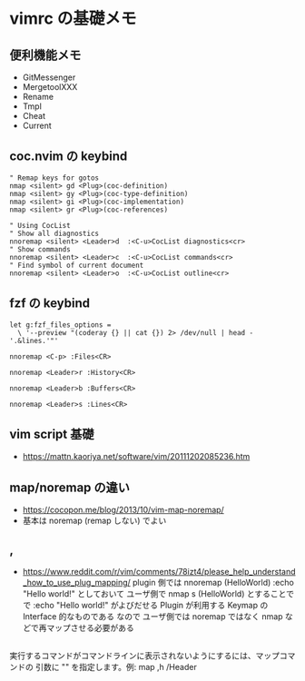 # vimrc の基礎メモ

## 便利機能メモ

* GitMessenger
* MergetoolXXX
* Rename
* Tmpl
* Cheat
* Current

## coc.nvim の keybind
``````
" Remap keys for gotos
nmap <silent> gd <Plug>(coc-definition)
nmap <silent> gy <Plug>(coc-type-definition)
nmap <silent> gi <Plug>(coc-implementation)
nmap <silent> gr <Plug>(coc-references)

" Using CocList
" Show all diagnostics
nnoremap <silent> <Leader>d  :<C-u>CocList diagnostics<cr>
" Show commands
nnoremap <silent> <Leader>c  :<C-u>CocList commands<cr>
" Find symbol of current document
nnoremap <silent> <Leader>o  :<C-u>CocList outline<cr>
``````

## fzf の keybind

``````
let g:fzf_files_options =
  \ '--preview "(coderay {} || cat {}) 2> /dev/null | head -'.&lines.'"'

nnoremap <C-p> :Files<CR>

nnoremap <Leader>r :History<CR>

nnoremap <Leader>b :Buffers<CR>

nnoremap <Leader>s :Lines<CR>
``````

## vim script 基礎
- https://mattn.kaoriya.net/software/vim/20111202085236.htm


## map/noremap の違い
- https://cocopon.me/blog/2013/10/vim-map-noremap/
- 基本は noremap (remap しない) でよい


## <Plug>, <SID>
- https://www.reddit.com/r/vim/comments/78izt4/please_help_understand_how_to_use_plug_mapping/
plugin 側では
    nnoremap <Plug>(HelloWorld) :echo "Hello world!"<CR>
としておいて
ユーザ側で
    nmap s <Plug>(HelloWorld)
とすることで で :echo "Hello world!"<CR> がよびだせる
Plugin が利用する Keymap の Interface 的なものである
なので ユーザ側では noremap ではなく nmap などで再マップさせる必要がある

## <silent>
実行するコマンドがコマンドラインに表示されないようにするには、マップコマンドの
引数に "<silent>" を指定します。例: map <silent> ,h /Header<CR>

